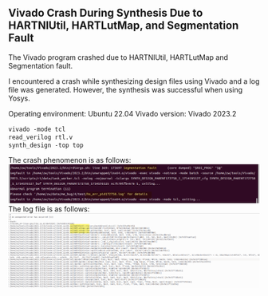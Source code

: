 ## 	Vivado Crash During Synthesis Due to HARTNlUtil, HARTLutMap, and Segmentation Fault

The Vivado program crashed due to HARTNlUtil, HARTLutMap and Segmentation fault.

I encountered a crash while synthesizing design files using Vivado and a log file was generated. However, the synthesis was successful when using Yosys. 

Operating environment: Ubuntu 22.04 Vivado version: Vivado 2023.2 

```
vivado -mode tcl 
read_verilog rtl.v 
synth_design -top top
``` 


The crash phenomenon is as follows:
![images](./output.png)
The log file is as follows:
![images](./log.png)